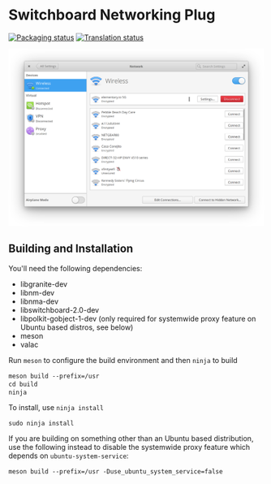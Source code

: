 # Switchboard Networking Plug
[![Packaging status](https://repology.org/badge/tiny-repos/switchboard-plug-networking.svg)](https://repology.org/metapackage/switchboard-plug-networking)
[![Translation status](https://l10n.elementary.io/widgets/switchboard/-/switchboard-plug-networking/svg-badge.svg)](https://l10n.elementary.io/engage/switchboard/?utm_source=widget)

![screenshot](data/screenshot.png?raw=true)

## Building and Installation

You'll need the following dependencies:

* libgranite-dev
* libnm-dev
* libnma-dev
* libswitchboard-2.0-dev
* libpolkit-gobject-1-dev (only required for systemwide proxy feature on Ubuntu based distros, see below)
* meson
* valac

Run `meson` to configure the build environment and then `ninja` to build

    meson build --prefix=/usr
    cd build
    ninja

To install, use `ninja install`

    sudo ninja install

If you are building on something other than an Ubuntu based distribution, use the following instead to disable the systemwide proxy feature which depends on `ubuntu-system-service`:

    meson build --prefix=/usr -Duse_ubuntu_system_service=false
